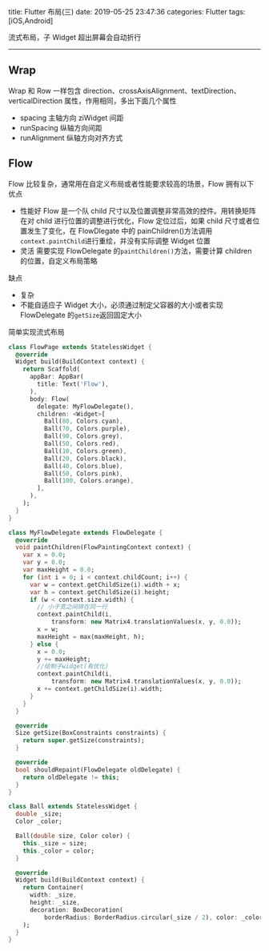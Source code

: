 title: Flutter 布局(三)
date: 2019-05-25 23:47:36
categories: Flutter
tags: [iOS,Android]

流式布局，子 Widget 超出屏幕会自动折行

---

## Wrap

Wrap 和 Row 一样包含 direction、crossAxisAlignment、textDirection、verticalDirection 属性，作用相同，多出下面几个属性

- spacing 主轴方向 ziWidget 间距
- runSpacing 纵轴方向间距
- runAlignment 纵轴方向对齐方式

## Flow

Flow 比较复杂，通常用在自定义布局或者性能要求较高的场景，Flow 拥有以下优点

- 性能好 Flow 是一个队 child 尺寸以及位置调整非常高效的控件。用转换矩阵在对 child 进行位置的调整进行优化，Flow 定位过后，如果 child 尺寸或者位置发生了变化，在 FlowDlegate 中的 painChildren()方法调用`context.paintChild`进行重绘，并没有实际调整 Widget 位置
- 灵活 需要实现 FlowDelegate 的`paintChildren()`方法，需要计算 children 的位置，自定义布局策略

缺点

- 复杂
- 不能自适应子 Widget 大小，必须通过制定父容器的大小或者实现 FlowDelegate 的`getSize`返回固定大小

简单实现流式布局

```dart
class FlowPage extends StatelessWidget {
  @override
  Widget build(BuildContext context) {
    return Scaffold(
      appBar: AppBar(
        title: Text('Flow'),
      ),
      body: Flow(
        delegate: MyFlowDelegate(),
        children: <Widget>[
          Ball(80, Colors.cyan),
          Ball(70, Colors.purple),
          Ball(90, Colors.grey),
          Ball(50, Colors.red),
          Ball(10, Colors.green),
          Ball(20, Colors.black),
          Ball(40, Colors.blue),
          Ball(50, Colors.pink),
          Ball(100, Colors.orange),
        ],
      ),
    );
  }
}

class MyFlowDelegate extends FlowDelegate {
  @override
  void paintChildren(FlowPaintingContext context) {
    var x = 0.0;
    var y = 0.0;
    var maxHeight = 0.0;
    for (int i = 0; i < context.childCount; i++) {
      var w = context.getChildSize(i).width + x;
      var h = context.getChildSize(i).height;
      if (w < context.size.width) {
        // 小于宽之间排在同一行
        context.paintChild(i,
            transform: new Matrix4.translationValues(x, y, 0.0));
        x = w;
        maxHeight = max(maxHeight, h);
      } else {
        x = 0.0;
        y += maxHeight;
        //绘制子widget(有优化)
        context.paintChild(i,
            transform: new Matrix4.translationValues(x, y, 0.0));
        x += context.getChildSize(i).width;
      }
    }
  }

  @override
  Size getSize(BoxConstraints constraints) {
    return super.getSize(constraints);
  }

  @override
  bool shouldRepaint(FlowDelegate oldDelegate) {
    return oldDelegate != this;
  }
}

class Ball extends StatelessWidget {
  double _size;
  Color _color;

  Ball(double size, Color color) {
    this._size = size;
    this._color = color;
  }

  @override
  Widget build(BuildContext context) {
    return Container(
      width: _size,
      height: _size,
      decoration: BoxDecoration(
          borderRadius: BorderRadius.circular(_size / 2), color: _color),
    );
  }
}
```
